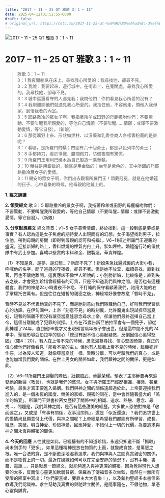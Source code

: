 ```yaml
---
title: "2017 – 11 – 25 QT 雅歌 3：1 ~ 11"
date: 2025-04-12T01:52:55+0800
draft: false
# original_url: https://cmtc.tw/2017-11-25-qt-%e9%9b%85%e6%ad%8c-3%ef%bc%9a1-11
---
```


![2017 – 11 – 25 QT 雅歌 3：1 ~ 11](/images/qt.jpg   "2017 – 11 – 25 QT 雅歌 3：1 ~ 11")

# 2017 – 11 – 25 QT 雅歌 3：1 ~ 11

> 雅歌 3：1 ~ 11  
> 3：1 我夜間躺臥在床上，尋找我心所愛的；我尋找他，卻尋不見。  
> 3：2 我說：我要起來，遊行城中，在街市上，在寬闊處，尋找我心所愛的。我尋找他，卻尋不見。  
> 3：3 城中巡邏看守的人遇見我；我問他們：你們看見我心所愛的沒有？  
> 3：4 我剛離開他們就遇見我心所愛的。我拉住他，不容他走，領他入我母家，到懷我者的內室。  
> 3：5 耶路撒冷的眾女子啊，我指著羚羊或田野的母鹿囑咐你們：不要驚動、不要叫醒我所親愛的，等他自己情願（不要叫醒……情願：或譯不要激動愛情，等它自發）。（新娘）  
> 3：6 那從曠野上來、形狀如煙柱、以沒藥和乳香並商人各樣香粉薰的是誰呢？  
> 3：7 看哪，是所羅門的轎；四圍有六十個勇士，都是以色列中的勇士；  
> 3：8 手都持刀，善於爭戰，腰間佩刀，防備夜間有驚慌。  
> 3：9 所羅門王用利巴嫩木為自己製造一乘華轎。  
> 3：10 轎柱是用銀做的，轎底是用金做的；坐墊是紫色的，其中所鋪的乃耶路撒冷眾女子的愛情。  
> 3：11 錫安的眾女子啊，你們出去觀看所羅門王！頭戴冠冕，就是在他婚筵的日子、心中喜樂的時候，他母親給他戴上的。

**1. 經文誦讀**

**2. 領受經文**
歌 3：5 耶路撒冷的眾女子啊，我指著羚羊或田野的母鹿囑咐你們：不要驚動、不要叫醒我所親愛的，等他自己情願（不要叫醒…情願：或譯不要激動愛情，等它自發）。（新娘）

**3. 分享默想經文**
經文背景：v1\~5 女子尋索情郎，終於找到。這一段到底是夢或是事實？有人認為這是女子焦慮的期待愛人出現而有的幻想。女子渴望找到男子，拉住他，帶到母親的房間（即得到母親的認可和祝福）。V6\~11描述所羅門王迎親的盛況。迎接新婦的路上，香料燃燒的煙氣冉冉上升，狀如煙柱。婚禮進行時的儀仗隊中有武士參加。喜轎以堅實的木料和金、銀製造，華貴輝煌。

（1）不知是真、是夢、是幻想…？新郎不見了！新娘焦急找遍城裏的大街小巷，呼喊他的名字，問了巡邏的守夜者，卻尋不著。但是她不放棄，繼續尋找，直到找著，再也不讓他離開。這裏應該不像世人所說的：小別勝新婚，比較像是：直到失去之後，才會更加珍惜曾經擁有的可貴，只是不知道我們與神之間，是否也有這種體會。我們的神是24小時晝夜不休息、不打盹的保守看顧著我們，祂用大能的右手掌權托住萬有。但是往往在短暫的親密之後，神經常好像會故意「暫時不見」。

暫時不見並不代表祂真的不見了，而是祂刻意向我們隱藏祂自己，好叫我們學習信心的功課。在伊甸園中，上帝「刻意不見」的時刻裏，允許魔鬼出現試探亞當夏娃，短暫的隔離不但沒有讓亞當夏娃思念尋求上帝，卻讓他們最終選擇自己當上帝，這個分離變成了犯罪的試探。上帝在75歲告訴亞伯拉罕會有一個兒子，卻從此神隱了24年，直到他99歲才又出現預言隔年孩子會出世。但是這中間不見的24年中，聖經形容亞伯拉罕的信心「總沒有因不信心裏起疑惑，反倒因信心裏得堅固」（羅4：20）。有人在上帝不見的時候，思念渴慕尋找、信心堅固倚靠，真正的信心使他們好像看見「那看不見的主」。但也有人趁著上帝不見的時候，趁機犯罪作惡，以為沒人知道，就像亞當夏娃一樣。暫時分離，可以考驗我們的真心，或是也能加增我們愛的關係。在世上男女的關係如此，我們跟神之間的關係，更是如此。

（2）V6\~11所羅門王迎娶的隊伍，壯觀威武、華麗榮耀。預表了主耶穌要再來迎娶祂的新婦（教會），也就是我們的盛況。女子與所羅王門經歷相識、相戀、甚至考驗，最後才真正要進入婚姻。我們與神之間的關係遠超過於此，上帝要迎接我們進入的，是一個永恆的國度、榮美的家鄉、親密的同在，當中會伴隨著盛大的「羔羊的婚宴」。所羅門王與書拉密女歷經了關係中的相識、追求、熱戀、思念、尋找…，問題是，我們與神之間，是否有這些甜美的經歷。大多數人恐怕對神是「敬而遠之」，又或是「有事有關係，沒事沒關係」，還是「似近還遠」？我們追求世上的愛情尚且願意付上代價，與神之間呢？上帝總是希望我們都能有所學習、成長、經歷、突破。明白神愛、珍惜神愛，回應神愛，不惜付上一切的代價，為要追求與神之間永恆與親密的關係。

**4. 今天的回應**
人性就是如此，已經擁有的不知道珍惜，永遠只知道不斷「抓取」尚未到手的「更多」。如果這種精神是放在物質的上面，就變成貪婪，是萬惡之根。唯一合法的貪，是不斷更深地渴慕追求，我們與神與人之間真實親密的關係，而不是物質上的一切。最近在操練如何可以在完全安靜的情況下，沒有手機、書籍、電話…，只是默想一節經文，就能夠進入與神更深的親密。因為覺得現代人想要的太多，反而使心靈更加軟弱貧窮，保羅為了傳福音多次坐監，竟然在一無所有受限的陋室中寫出：「你們要喜樂、要靠主大大喜樂！」，以及新約聖經多本書信來教導我們認識神。求主幫助我真實的與祂建立關係，是隨事隨在，不假他物，單憑心靈與誠實。
